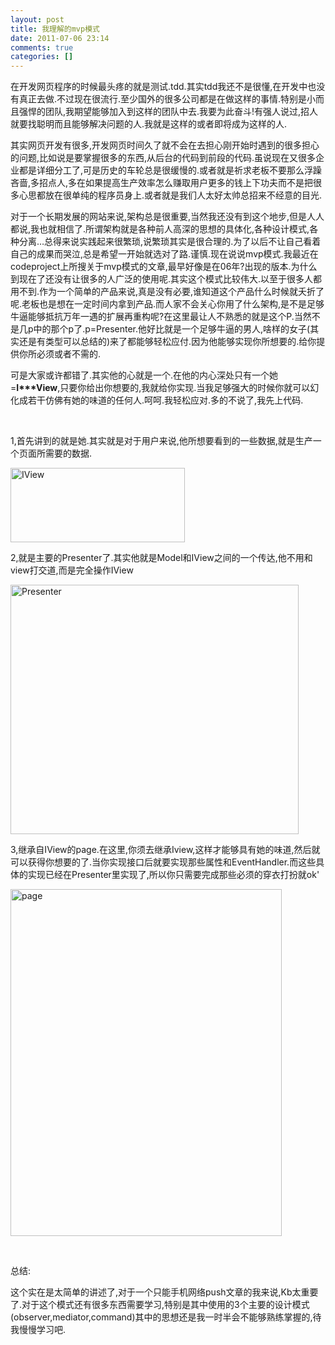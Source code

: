 ```yaml
---
layout: post
title: 我理解的mvp模式
date: 2011-07-06 23:14
comments: true
categories: []
---
```

<p>在开发网页程序的时候最头疼的就是测试.tdd.其实tdd我还不是很懂,在开发中也没有真正去做.不过现在很流行.至少国外的很多公司都是在做这样的事情.特别是小而且强悍的团队,我期望能够加入到这样的团队中去.我要为此奋斗!有强人说过,招人就要找聪明而且能够解决问题的人.我就是这样的或者即将成为这样的人.</p> <p>其实网页开发有很多,开发网页时间久了就不会在去担心刚开始时遇到的很多担心的问题,比如说是要掌握很多的东西,从后台的代码到前段的代码.虽说现在又很多企业都是详细分工了,可是历史的车轮总是很缓慢的.或者就是祈求老板不要那么浮躁吝啬,多招点人,多在如果提高生产效率怎么赚取用户更多的钱上下功夫而不是把很多心思都放在很单纯的程序员身上.或者就是我们人太好太帅总招来不经意的目光.</p> <p>对于一个长期发展的网站来说,架构总是很重要,当然我还没有到这个地步,但是人人都说,我也就相信了.所谓架构就是各种前人高深的思想的具体化,各种设计模式,各种分离…总得来说实践起来很繁琐,说繁琐其实是很合理的.为了以后不让自己看着自己的成果而哭泣,总是希望一开始就选对了路.谨慎.现在说说mvp模式.我最近在codeproject上所搜关于mvp模式的文章,最早好像是在06年?出现的版本.为什么到现在了还没有让很多的人广泛的使用呢.其实这个模式比较伟大.以至于很多人都用不到.作为一个简单的产品来说,真是没有必要,谁知道这个产品什么时候就夭折了呢.老板也是想在一定时间内拿到产品.而人家不会关心你用了什么架构,是不是足够牛逼能够抵抗万年一遇的扩展再重构呢?在这里最让人不熟悉的就是这个P.当然不是几p中的那个p了.p=Presenter.他好比就是一个足够牛逼的男人,啥样的女子(其实还是有类型可以总结的)来了都能够轻松应付.因为他能够实现你所想要的.给你提供你所必须或者不需的.</p> <p>可是大家或许都错了.其实他的心就是一个.在他的内心深处只有一个她=<strong>I***View</strong>,只要你给出你想要的,我就给你实现.当我足够强大的时候你就可以幻化成若干仿佛有她的味道的任何人.呵呵.我轻松应对.多的不说了,我先上代码.</p> <p><strong><em><u></u></em></strong>&nbsp;</p> <p>1,首先讲到的就是她.其实就是对于用户来说,他所想要看到的一些数据,就是生产一个页面所需要的数据.</p> <p><a href="http://www.yyxzy.org/wp-content/uploads/2011/07/image.png"><img style="background-image: none; border-bottom: 0px; border-left: 0px; padding-left: 0px; padding-right: 0px; display: inline; border-top: 0px; border-right: 0px; padding-top: 0px" title="image" border="0" alt="IView" src="http://www.yyxzy.org/wp-content/uploads/2011/07/image_thumb.png" width="279" height="119"></a></p> <p>2,就是主要的Presenter了.其实他就是Model和IView之间的一个传达,他不用和view打交道,而是完全操作IView</p> <p><a href="http://www.yyxzy.org/wp-content/uploads/2011/07/image1.png"><img style="display: inline" title="image" alt="Presenter" src="http://www.yyxzy.org/wp-content/uploads/2011/07/image_thumb1.png" width="461" height="399"></a></p> <p>3,继承自IView的page.在这里,你须去继承Iview,这样才能够具有她的味道,然后就可以获得你想要的了.当你实现接口后就要实现那些属性和EventHandler.而这些具体的实现已经在Presenter里实现了,所以你只需要完成那些必须的穿衣打扮就ok'</p> <p><a href="http://www.yyxzy.org/wp-content/uploads/2011/07/image2.png"><img style="background-image: none; border-bottom: 0px; border-left: 0px; padding-left: 0px; padding-right: 0px; display: inline; border-top: 0px; border-right: 0px; padding-top: 0px" title="image" border="0" alt="page" src="http://www.yyxzy.org/wp-content/uploads/2011/07/image_thumb2.png" width="434" height="555"></a></p> <p>&nbsp;</p> <p>总结:</p> <p>这个实在是太简单的讲述了,对于一个只能手机网络push文章的我来说,Kb太重要了.对于这个模式还有很多东西需要学习,特别是其中使用的3个主要的设计模式(observer,mediator,command)其中的思想还是我一时半会不能够熟练掌握的,待我慢慢学习吧.</p>
